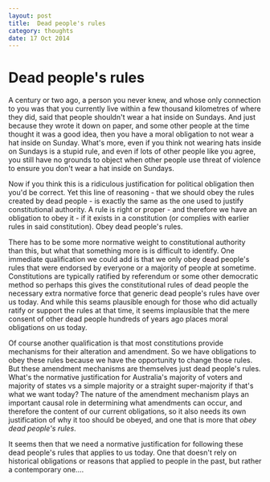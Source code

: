 ```yaml
---
layout: post
title:  Dead people's rules
category: thoughts
date: 17 Oct 2014
---
```


# Dead people's rules

A century or two ago, a person you never knew, and whose only connection to you was that you currently live within a few thousand kilometres of where they did, said that people shouldn't wear a hat inside on Sundays.  And just because they wrote it down on paper, and some other people at the time thought it was a good idea, then you have a moral obligation to not wear a hat inside on Sunday.  What's more, even if you think not wearing hats inside on Sundays is a stupid rule, and even if lots of other people like you agree, you still have no grounds to object when other people use threat of violence to ensure you don't wear a hat inside on Sundays.

Now if you think this is a ridiculous justification for political obligation then you'd be correct.  Yet this line of reasoning - that we should obey the rules created by dead people - is exactly the same as the one used to justify constitutional authority.  A rule is right or proper - and therefore we have an obligation to obey it - if it exists in a constitution (or complies with earlier rules in said constitution).  Obey dead people's rules.  

There has to be some more normative weight to constitutional authority than this, but what that something more is is difficult to identify.  One immediate qualification we could add is that we only obey dead people's rules that were endorsed by everyone or a majority of people at sometime.  Constitutions are typically ratified by referendum or some other democratic method so perhaps this gives the constitutional rules of dead people the necessary extra normative force that generic dead people's rules have over us today.  And while this seams plausible enough for those who did actually ratify or support the rules at that time, it seems implausible that the mere consent of other dead people hundreds of years ago places moral obligations on us today. 

Of course another qualification is that most constitutions provide mechanisms for their alteration and amendment.  So we have obligations to obey these rules because we have the opportunity to change those rules.  But these amendment mechanisms are themselves just dead people's rules.  What's the normative justification for Australia's majority of voters and majority of states vs a simple majority or a straight super-majority if that's what we want today?  The nature of the amendment mechanism plays an important causal role in determining what amendments can occur, and therefore the content of our current obligations, so it also needs its own justification of why it too should be obeyed, and one that is more that _obey dead people's rules_.

It seems then that we need a normative justification for following these dead people's rules that applies to us today. One that doesn't rely on historical obligations or reasons that applied to people in the past, but rather a contemporary one....